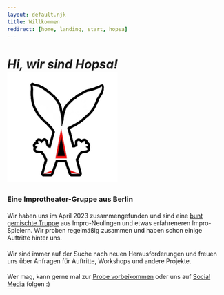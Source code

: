 ```yaml
---
layout: default.njk
title: Willkommen
redirect: [home, landing, start, hopsa]
---
```


<h1 class="my-0"><i>Hi, wir sind Hopsa!</i> <img src="/media/favicon/favicon_transparent.png" alt="Hopsa Logo" class="w-32 h-32 inline mt-12"></h1>

<h3 class="mt-0 italic">Eine Improtheater-Gruppe aus Berlin</h3>

#### 
Wir haben uns im April 2023 zusammengefunden und sind eine <a href="galerie">bunt gemischte Truppe</a> aus Impro-Neulingen und etwas erfahreneren Impro-Spielern. Wir proben regelmäßig zusammen und haben schon einige Auftritte hinter uns.

#### 
Wir sind immer auf der Suche nach neuen Herausforderungen und freuen uns über Anfragen für Auftritte, Workshops und andere Projekte.

#### 
Wer mag, kann gerne mal zur <a href="/kurs">Probe vorbeikommen</a> oder uns auf <a href="/links">Social Media</a> folgen :)